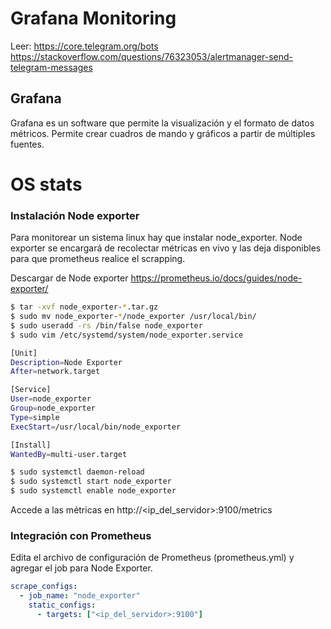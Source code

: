 # Grafana Monitoring

Leer:
https://core.telegram.org/bots
https://stackoverflow.com/questions/76323053/alertmanager-send-telegram-messages

## Grafana

Grafana es un software que permite la visualización y el formato de datos métricos. Permite crear cuadros de mando y gráficos a partir de múltiples fuentes.

# OS stats

### Instalación Node exporter

Para monitorear un sistema linux hay que instalar node_exporter. Node exporter se encargará de recolectar métricas en vivo y las deja disponibles para que prometheus realice el scrapping.

Descargar de Node exporter https://prometheus.io/docs/guides/node-exporter/

```bash
$ tar -xvf node_exporter-*.tar.gz
$ sudo mv node_exporter-*/node_exporter /usr/local/bin/
$ sudo useradd -rs /bin/false node_exporter
$ sudo vim /etc/systemd/system/node_exporter.service
```

```bash
[Unit]
Description=Node Exporter
After=network.target

[Service]
User=node_exporter
Group=node_exporter
Type=simple
ExecStart=/usr/local/bin/node_exporter

[Install]
WantedBy=multi-user.target
```

```bash
$ sudo systemctl daemon-reload
$ sudo systemctl start node_exporter
$ sudo systemctl enable node_exporter
```

Accede a las métricas en http://<ip_del_servidor>:9100/metrics

### Integración con Prometheus

Edita el archivo de configuración de Prometheus (prometheus.yml) y agregar el job para Node Exporter.

```yml
scrape_configs:
  - job_name: "node_exporter"
    static_configs:
      - targets: ["<ip_del_servidor>:9100"]
```
